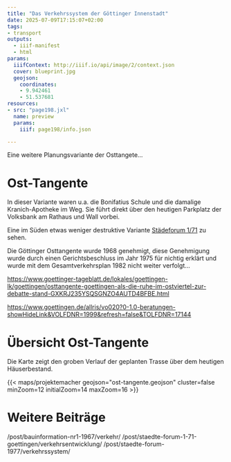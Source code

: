 ```yaml
---
title: "Das Verkehrssystem der Göttinger Innenstadt"
date: 2025-07-09T17:15:07+02:00
tags:
- transport
outputs:
  - iiif-manifest
  - html
params:
  iiifContext: http://iiif.io/api/image/2/context.json
  cover: blueprint.jpg
  geojson:
    coordinates:
    - 9.942461
    - 51.537681
resources:
- src: "page198.jxl"
  name: preview
  params:
    iiif: page198/info.json

---
```


Eine weitere Planungsvariante der Osttangete...

<!--more-->


# Ost-Tangente

In dieser Variante waren u.a. die Bonifatius Schule und die damalige Kranich-Apotheke im Weg. Sie führt direkt über den heutigen Parkplatz der Volksbank am Rathaus und Wall vorbei.

Eine im Süden etwas weniger destruktive Variante [Städeforum 1/71](/post/staedte-forum-1-71-goettingen/verkehrsentwicklung) zu sehen.

Die Göttinger Osttangente wurde 1968 genehmigt, diese Genehmigung wurde durch einen Gerichtsbeschluss im Jahr 1975 für nichtig erklärt und wurde mit dem Gesamtverkehrsplan 1982 nicht weiter verfolgt...

https://www.goettinger-tageblatt.de/lokales/goettingen-lk/goettingen/osttangente-goettingen-als-die-ruhe-im-ostviertel-zur-debatte-stand-GXKRJ235YSQSGNZO4AUTD4BFBE.html


https://www.goettingen.de/allris/vo020?0-1.0-beratungen-showHideLink&VOLFDNR=1999&refresh=false&TOLFDNR=17144

# Übersicht Ost-Tangente

Die Karte zeigt den groben Verlauf der geplanten Trasse über dem heutigen Häuserbestand.

{{< maps/projektemacher geojson="ost-tangente.geojson" cluster=false minZoom=12 initialZoom=14 maxZoom=16 >}}


# Weitere Beiträge

/post/bauinformation-nr1-1967/verkehr/
/post/staedte-forum-1-71-goettingen/verkehrsentwicklung/
/post/staedte-forum-1977/verkehrssystem/
